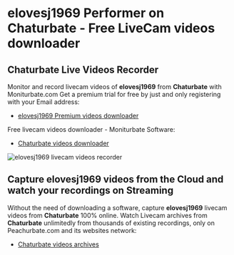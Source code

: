# elovesj1969 Performer on Chaturbate - Free LiveCam videos downloader

## Chaturbate Live Videos Recorder

Monitor and record livecam videos of **elovesj1969** from **Chaturbate** with Moniturbate.com
Get a premium trial for free by just and only registering with your Email address:
* [elovesj1969 Premium videos downloader](https://moniturbate.com/request-demo-licence-key.html)

Free livecam videos downloader - Moniturbate Software:
* [Chaturbate videos downloader](https://moniturbate.com/moniturbate-download-software.html)

![elovesj1969 livecam videos recorder](https://peachurnet.com/templates/moniturbate-software.png)


## Capture elovesj1969 videos from the Cloud and watch your recordings on Streaming

Without the need of downloading a software, capture **elovesj1969** livecam videos from **Chaturbate** 100% online.
Watch Livecam archives from **Chaturbate** unlimitedly from thousands of existing recordings, only on Peachurbate.com and its websites network:
* [Chaturbate videos archives](https://peachurnet.com/)